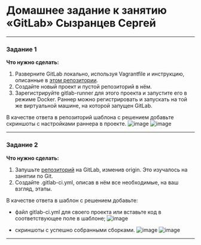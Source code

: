 # Домашнее задание к занятию «GitLab» Сызранцев Сергей

---

### Задание 1

**Что нужно сделать:**

1. Разверните GitLab локально, используя Vagrantfile и инструкцию, описанные в [этом репозитории](https://github.com/netology-code/sdvps-materials/tree/main/gitlab).   
2. Создайте новый проект и пустой репозиторий в нём.
3. Зарегистрируйте gitlab-runner для этого проекта и запустите его в режиме Docker. Раннер можно регистрировать и запускать на той же виртуальной машине, на которой запущен GitLab.

В качестве ответа в репозиторий шаблона с решением добавьте скриншоты с настройками раннера в проекте.
![image](https://github.com/SergeySS72/hometasks/assets/134854727/98b7ccee-e834-41c8-aa0a-a589d03df5ce)
![image](https://github.com/SergeySS72/hometasks/assets/134854727/d15d3c57-b7d2-4f05-9326-d0b847f82fe3)

---

### Задание 2

**Что нужно сделать:**

1. Запушьте [репозиторий](https://github.com/netology-code/sdvps-materials/tree/main/gitlab) на GitLab, изменив origin. Это изучалось на занятии по Git.
2. Создайте .gitlab-ci.yml, описав в нём все необходимые, на ваш взгляд, этапы.

В качестве ответа в шаблон с решением добавьте: 
   
 * файл gitlab-ci.yml для своего проекта или вставьте код в соответствующее поле в шаблоне;
![image](https://github.com/SergeySS72/hometasks/assets/134854727/0c62ec69-7117-4944-978c-d62d27207c43)

 * скриншоты с успешно собранными сборками.
 ![image](https://github.com/SergeySS72/hometasks/assets/134854727/d52d1873-b543-45e9-97e2-fa073cba3227)
 ![image](https://github.com/SergeySS72/hometasks/assets/134854727/fe127a22-91ed-4bef-be22-752ed14a304f)
 
---
